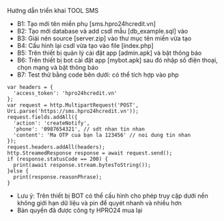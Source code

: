Hướng dẫn triển khai TOOL SMS

- B1: Tạo mới tên miền phụ [sms.hpro24hcredit.vn]
- B2: Tạo mới database và add csdl mẫu [db_example.sql] vào
- B3: Giải nén source [server.zip] vào thư mục tên miền vừa tạo
- B4: Cấu hình lại csdl vừa tạo vào file [index.php]
- B5: Trên thiết bị quản lý cài đặt app [admin.apk] và bật thông báo
- B6: Trên thiết bị bot cài đặt app [mybot.apk] sau đó nhập số điện thoại, chọn mạng và bật thông báo
- B7: Test thử bằng code bên dưới: có thể tích hợp vào php

`````
var headers = {
  'access_token': 'hpro24hcredit.vn'
};
var request = http.MultipartRequest('POST', Uri.parse('https://sms.hpro24hcredit.vn'));
request.fields.addAll({
  'action': 'createNotify',
  'phone': '0987654321', // sdt nhan tin nhan
  'content': 'Ma OTP cua bạn la 123456' // noi dung tin nhan
});
request.headers.addAll(headers);
http.StreamedResponse response = await request.send();
if (response.statusCode == 200) {
  print(await response.stream.bytesToString());
}else {
  print(response.reasonPhrase);
}
`````

* Lưu ý: Trên thiết bị BOT có thể cấu hình cho phép truy cập dưới nền không giới hạn dữ liệu và pin để quyét nhanh và nhiều hơn
* Bản quyền đã được công ty HPRO24 mua lại